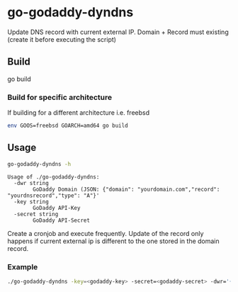 # go-godaddy-dyndns

Update DNS record with current external IP.
Domain + Record must existing (create it before executing the script)

## Build
go build

### Build for specific architecture
If building for a different architecture i.e. freebsd
```bash
env GOOS=freebsd GOARCH=amd64 go build
```
## Usage

```bash
go-godaddy-dyndns -h
```
```
Usage of ./go-godaddy-dyndns:
  -dwr string
        GoDaddy Domain (JSON: {"domain": "yourdomain.com","record": "yourdnsrecord","type": "A"}'
  -key string
        GoDaddy API-Key
  -secret string
        GoDaddy API-Secret
```

Create a cronjob and execute frequently. Update of the record only happens if current external ip is different to the one stored in the domain record.

### Example
```bash
./go-godaddy-dyndns -key=<godaddy-key> -secret=<godaddy-secret> -dwr='{"domain": "<domain>","record": "<record>","type": "<record type i.e. A>"}'
```


